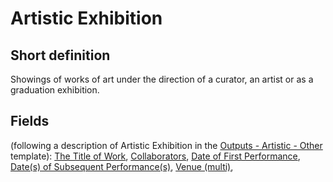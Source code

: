 # Artistic Exhibition
## Short definition
Showings of works of art under the direction of a curator, an artist or as a graduation exhibition.
## Fields
(following a description of Artistic Exhibition in the [Outputs - Artistic - Other](../Templates/Outputs%20-%20Artistic%20-%20Other.md) template):
[The Title of Work](../Object-Fields/Artistic%20Exhibition/The%20Title%20of%20Work.md),
[Collaborators](../Object-Fields/Artistic%20Exhibition/Collaborators.md),
[Date of First Performance](../Object-Fields/Artistic%20Exhibition/Date%20of%20First%20Performance.md),
[Date(s) of Subsequent Performance(s)](../Object-Fields/Artistic%20Exhibition/Date(s)%20of%20Subsequent%20Performance(s).md),
[Venue (multi)](../Object-Fields/Artistic%20Exhibition/Venue%20(multi).md),
